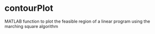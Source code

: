# contourPlot
MATLAB function to plot the feasible region of a linear program using the marching square algorithm
